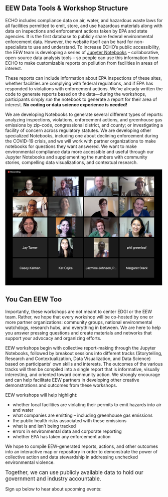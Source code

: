 <!--This is the main content file to edit for this page. It is embedded in src/pages/events.js. The page title comes from the .json in this same folder.-->

## EEW Data Tools & Workshop Structure
ECHO includes compliance data on air, water, and hazardous waste laws for all facilities permitted to emit, store, and use hazardous materials along with data on inspections and enforcement actions taken by EPA and state agencies. It is the first database to publicly share federal environmental enforcement data. However, the website itself can be hard for non-specialists to use and understand. To increase ECHO’s public accessibility, the EEW team is developing a series of [Jupyter Notebooks](https://docs.google.com/document/d/1fAWoUbsISSV-tFZvASbTDE6KRl6Hkeu4p-N2jpQFmt0/edit?usp=sharing) – collaborative, open-source data analysis tools – so people can use this information from ECHO to make customizable reports on pollution from facilities in areas of interest. 

These reports can include information about EPA inspections of these sites, whether facilities are complying with federal regulations, and if EPA has responded to violations with enforcement actions. We’ve already written the code to generate reports based on the data—during the workshops, participants simply *run* the notebook to generate a report for their area of interest. **No coding or data science experience is needed!**

We are developing Notebooks to generate several different types of reports: analyzing inspections, violations, enforcement actions, and greenhouse gas emissions by zip-code, congressional district, and county; or investigating a facility of concern across regulatory statutes. We are developing other specialized Notebooks, including one about declining enforcement during the COVID-19 crisis, and we will work with partner organizations to make notebooks for questions they want answered. We want to make environmental compliance data more accessible and useful through our Jupyter Notebooks and supplementing the numbers with community stories, compelling data visualizations, and contextual research.

![A screen shot of participants in one of the EEW events](./eew-public-workshop.png)

## You Can EEW Too
Importantly, these workshops are not meant to center EDGI or the EEW team. Rather, we hope that every workshop will be co-hosted by one or more partner organizations: community groups, national environmental watchdogs, research hubs, and everything in between. We are here to help you answer pressing questions and create materials and networks that support your advocacy and organizing efforts.

EEW workshops begin with collective report-making through the Jupyter Notebooks, followed by breakout sessions into different tracks (Storytelling, Research and Contextualization, Data Visualization, and Data Science) based on participants’ own skills and interests. The outcomes of the various tracks will then be compiled into a single report that is informative, visually interesting, and oriented toward community action. We strongly encourage and can help facilitate EEW partners in developing other creative demonstrations and outcomes from these workshops.

EEW workshops will help highlight: 

* whether local facilities are violating their permits to emit hazards into air and water
* what companies are emitting – including greenhouse gas emissions
* the public health risks associated with these emissions
* what is and isn’t being tracked 
* errors in environmental data and corporate reporting
* whether EPA has taken any enforcement action

We hope to compile EEW-generated reports, actions, and other outcomes into an interactive map or repository in order to demonstrate the power of collective action and data stewardship in addressing unchecked environmental violence.

<big>Together, we can use publicly available data to hold our government and industry accountable.</big>

Sign up below to hear about upcoming events:

